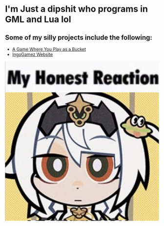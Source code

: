 # I'm Just a dipshit who programs in GML and Lua lol

## Some of my silly projects include the following:
- [A Game Where You Play as a Bucket](https://github.com/IngoGamez/AGWYPaaB)
- [IngoGamez Website](https://ingogamez.github.io)
<img src="https://github.com/EDubzNG/.github/blob/main/profile/my%20honest%20reaction.jpg">
